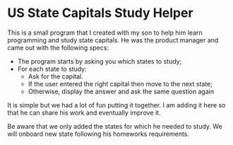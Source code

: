 # US State Capitals Study Helper

This is a small program that I created with my son to help him learn
programming and study state capitals. He was the product manager and
came out with the following specs:

- The program starts by asking you which states to study;
- For each state to study:
  - Ask for the capital.
  - If the user entered the right capital then move to the next state;
  - Otherwise, display the answer and ask the same question again

It is simple but we had a lot of fun putting it together. I am adding
it here so that he can share his work and eventually improve it.

Be aware that we only added the states for which he needed to
study. We will onboard new state following his homeworks requirements.
